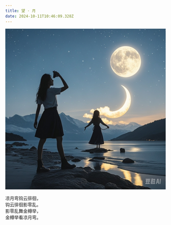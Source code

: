 ```yaml
---
title: 望 · 月
date: 2024-10-11T10:46:09.328Z
---
```


![望月诗绘图.jpeg](https://github.com/taylortaurus/tinymind-blog/blob/main/assets/images/2024-10-11/1728643557428.jpeg?raw=true)

凉月弯钩云徘徊，  
钩云徘徊影零乱。  
影零乱舞金樽举，   
金樽举看凉月弯。  